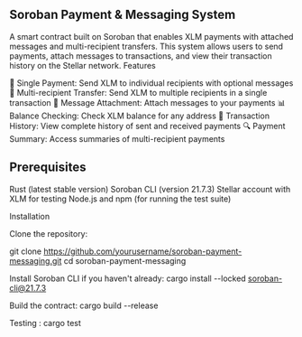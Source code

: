 ## Soroban Payment & Messaging System
A smart contract built on Soroban that enables XLM payments with attached messages and multi-recipient transfers. This system allows users to send payments, attach messages to transactions, and view their transaction history on the Stellar network.
Features

💸 Single Payment: Send XLM to individual recipients with optional messages
🔄 Multi-recipient Transfer: Send XLM to multiple recipients in a single transaction
💬 Message Attachment: Attach messages to your payments
📊 Balance Checking: Check XLM balance for any address
📜 Transaction History: View complete history of sent and received payments
🔍 Payment Summary: Access summaries of multi-recipient payments

## Prerequisites

Rust (latest stable version)
Soroban CLI (version 21.7.3)
Stellar account with XLM for testing
Node.js and npm (for running the test suite)

Installation

Clone the repository:

git clone https://github.com/yourusername/soroban-payment-messaging.git
cd soroban-payment-messaging

Install Soroban CLI if you haven't already:
cargo install --locked soroban-cli@21.7.3

Build the contract:
cargo build --release

Testing : 
cargo test
